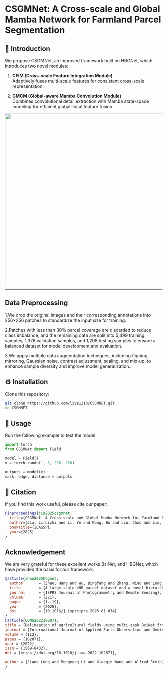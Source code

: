 
# CSGMNet: A Cross-scale and Global Mamba Network for Farmland Parcel Segmentation

## 🌱 Introduction
We propose CSGMNet, an improved framework built on HBGNet, which introduces two novel modules:

1. **CFIM (Cross-scale Feature Integration Module)**  
   Adaptively fuses multi-scale features for consistent cross-scale representation.  

2. **GMCM (Global-aware Mamba Convolution Module)**  
   Combines convolutional detail extraction with Mamba state-space modeling for efficient global–local feature fusion.

<p align="center">
<img width="1151" height="549" alt="image" src="https://github.com/user-attachments/assets/38b74e96-28eb-4b87-ad00-441834d02acf" />
</p>

---
## Data Preprocessing
1.We crop the original images and their corresponding annotations into 256×256 patches to standardize the input size for training.

2.Patches with less than 30% parcel coverage are discarded to reduce class imbalance, and the remaining data are split into 5,499 training samples, 1,376 validation samples, and 1,208 testing samples to ensure a balanced dataset for model development and evaluation.

3.We apply multiple data augmentation techniques, including flipping, mirroring, Gaussian noise, contrast adjustment, scaling, and mix-up, to enhance sample diversity and improve model generalization..


## ⚙️ Installation
Clone this repository:
```bash
git clone https://github.com/liye1213/CSGMNET.git
cd CSGMNET
```
## 🚀 Usage
Run the following example to test the model:

```python
import torch
from CSGMNet import Field

model = Field()
x = torch.randn(1, 3, 256, 256)

outputs = model(x)
mask, edge, distance = outputs
```

## 📜 Citation

If you find this work useful, please cite our paper:

```bibtex
@inproceedings{jia2025csgmnet,
  title={CSGMNet: A Cross-scale and Global Mamba Network for Farmland Parcel Segmentation},
  author={Jia, Liruizhi and Li, Ye and Kong, Bo and Liu, Chao and Liu, Yuan and Liu, Shengquan},
  booktitle={ICASSP},
  year={2025}
}
```
##  Acknowledgement

We are very grateful for these excellent works BsiNet, and HBGNet, which have provided the basis for our framework.

```bibtex
@article{zhao2025hbgnet,
  author       = {Zhao, Hang and Wu, Bingfang and Zhang, Miao and Long, Jiang and Tian, Fuyou and Xie, Yan and Zeng, Hongwei and Zheng, Zhaoju and Ma, Zonghan and Wang, Mingxing and others},
  title        = {A large-scale VHR parcel dataset and a novel hierarchical semantic boundary-guided network for agricultural parcel delineation},
  journal      = {ISPRS Journal of Photogrammetry and Remote Sensing},
  volume       = {221},
  pages        = {1--19},
  year         = {2025},
  doi          = {10.1016/j.isprsjprs.2025.01.034}
}
@article{LONG2022102871,
title = {Delineation of agricultural fields using multi-task BsiNet from high-resolution satellite images},
journal = {International Journal of Applied Earth Observation and Geoinformation},
volume = {112},
pages = {102871},
year = {2022},
issn = {1569-8432},
doi = {https://doi.org/10.1016/j.jag.2022.102871},

author = {Jiang Long and Mengmeng Li and Xiaoqin Wang and Alfred Stein},
}

```

